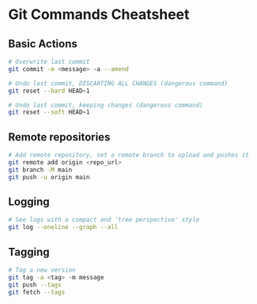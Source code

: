 
# Git Commands Cheatsheet

## Basic Actions
```bash
# Overwrite last commit
git commit -m <message> -a --amend

# Undo last commit, DISCARTING ALL CHANGES (dangerous command)
git reset --hard HEAD~1

# Undo last commit, keeping changes (dangerous command)
git reset --soft HEAD~1
```

## Remote repositories

```bash
# Add remote repository, set a remote branch to upload and pushes it
git remote add origin <repo_url>
git branch -M main
git push -u origin main
```

## Logging

```bash
# See logs with a compact and 'tree perspective' style
git log --oneline --graph --all
```

## Tagging

```bash
# Tag a new version
git tag -a <tag> -m message
git push --tags
git fetch --tags
```
